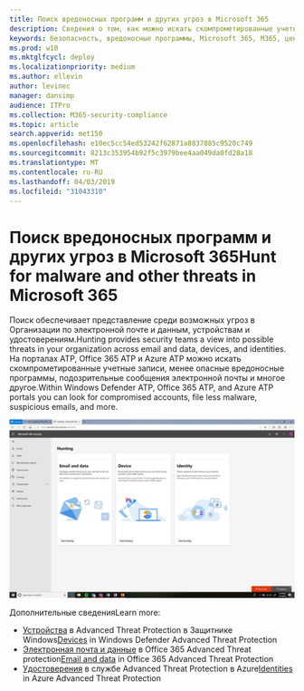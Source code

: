 ```yaml
---
title: Поиск вредоносных программ и других угроз в Microsoft 365
description: Сведения о том, как можно искать скомпрометированные учетные записи, менее опасные вредоносные программы, подозрительные сообщения электронной почты и многое другое.
keywords: безопасность, вредоносные программы, Microsoft 365, M365, центр безопасности, поиск, поиск, пакет ATP для защитника Windows, Office 365 ATP, Azure ATP
ms.prod: w10
ms.mktglfcycl: deploy
ms.localizationpriority: medium
ms.author: ellevin
author: levinec
manager: dansimp
audience: ITPro
ms.collection: M365-security-compliance
ms.topic: article
search.appverid: met150
ms.openlocfilehash: e10ec5cc54ed53242f62871a8837885c9520c749
ms.sourcegitcommit: 8213c353954b92f5c3979bee4aa049da0fd28a18
ms.translationtype: MT
ms.contentlocale: ru-RU
ms.lasthandoff: 04/03/2019
ms.locfileid: "31043310"
---
```

# <a name="hunt-for-malware-and-other-threats-in-microsoft-365"></a><span data-ttu-id="9ae44-104">Поиск вредоносных программ и других угроз в Microsoft 365</span><span class="sxs-lookup"><span data-stu-id="9ae44-104">Hunt for malware and other threats in Microsoft 365</span></span>

<span data-ttu-id="9ae44-105">Поиск обеспечивает представление среди возможных угроз в Организации по электронной почте и данным, устройствам и удостоверениям.</span><span class="sxs-lookup"><span data-stu-id="9ae44-105">Hunting provides security teams a view into possible threats in your organization across email and data, devices, and identities.</span></span> <span data-ttu-id="9ae44-106">На порталах ATP, Office 365 ATP и Azure ATP можно искать скомпрометированные учетные записи, менее опасные вредоносные программы, подозрительные сообщения электронной почты и многое другое.</span><span class="sxs-lookup"><span data-stu-id="9ae44-106">Within Windows Defender ATP, Office 365 ATP, and Azure ATP portals you can look for compromised accounts, file less malware, suspicious emails, and more.</span></span>

![Страница "Поиск"](./media/security-docs/hunt.png)

<span data-ttu-id="9ae44-108">Дополнительные сведения</span><span class="sxs-lookup"><span data-stu-id="9ae44-108">Learn more:</span></span>

* <span data-ttu-id="9ae44-109">[Устройства](https://docs.microsoft.com/en-us/windows/security/threat-protection/windows-defender-atp/advanced-hunting-windows-defender-advanced-threat-protection) в Advanced Threat Protection в Защитнике Windows</span><span class="sxs-lookup"><span data-stu-id="9ae44-109">[Devices](https://docs.microsoft.com/en-us/windows/security/threat-protection/windows-defender-atp/advanced-hunting-windows-defender-advanced-threat-protection) in Windows Defender Advanced Threat Protection</span></span>
* <span data-ttu-id="9ae44-110">[Электронная почта и данные](https://docs.microsoft.com/en-us/office365/securitycompliance/office-365-atp) в Office 365 Advanced Threat protection</span><span class="sxs-lookup"><span data-stu-id="9ae44-110">[Email and data](https://docs.microsoft.com/en-us/office365/securitycompliance/office-365-atp) in Office 365 Advanced Threat Protection</span></span>
* <span data-ttu-id="9ae44-111">[Удостоверения](https://docs.microsoft.com/en-us/azure-advanced-threat-protection/investigate-a-user) в службе Advanced Threat Protection в Azure</span><span class="sxs-lookup"><span data-stu-id="9ae44-111">[Identities](https://docs.microsoft.com/en-us/azure-advanced-threat-protection/investigate-a-user) in Azure Advanced Threat Protection</span></span>
